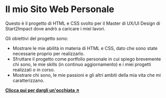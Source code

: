<h1>Il mio Sito Web Personale</h1>
<p>Questo è il progetto di HTML e CSS svolto per il Master di UX/UI Design di Start2Impact dove andrò a caricare i miei lavori.</p>
<p>Gli obiettivi del progetto sono:</p>
<ul>
  <li>Mostrare le mie abilità in materia di HTML e CSS, dato che sono state necessarie proprio per realizzarlo.</li>
  <li>Sfruttare il progetto come portfolio personale in cui spiego brevemente chi sono, le mie skills (in continuo aggiornamento) e i miei progetti realizzati o in corso.</li>
  <li>Mostrare chi sono, le mie passioni e gli altri ambiti della mia vita che mi caratterizzano.</li>
</ul>
<a href="https://davidecavallucci.github.io/Personal-Website"><strong>Clicca qui per dargli un'occhiata ↗️</strong></a>
